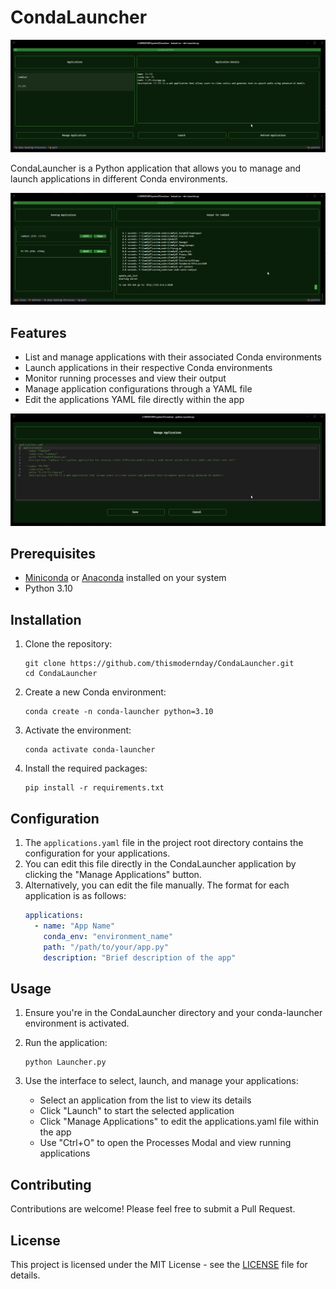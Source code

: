 # CondaLauncher

![CondaLauncher Main Screen](https://github.com/ThisModernDay/CondaLauncher/blob/main/data/main.png?raw=true)

CondaLauncher is a Python application that allows you to manage and launch applications in different Conda environments.

![CondaLauncher Processes Modal](https://github.com/ThisModernDay/CondaLauncher/blob/main/data/running.png?raw=true)

## Features

- List and manage applications with their associated Conda environments
- Launch applications in their respective Conda environments
- Monitor running processes and view their output
- Manage application configurations through a YAML file
- Edit the applications YAML file directly within the app

![CondaLauncher Manage Applications](https://github.com/ThisModernDay/CondaLauncher/blob/main/data/manage.png?raw=true)

## Prerequisites

- [Miniconda](https://docs.conda.io/en/latest/miniconda.html) or [Anaconda](https://www.anaconda.com/products/distribution) installed on your system
- Python 3.10

## Installation

1. Clone the repository:
   ```
   git clone https://github.com/thismodernday/CondaLauncher.git
   cd CondaLauncher
   ```

2. Create a new Conda environment:
   ```
   conda create -n conda-launcher python=3.10
   ```

3. Activate the environment:
   ```
   conda activate conda-launcher
   ```

4. Install the required packages:
   ```
   pip install -r requirements.txt
   ```

## Configuration

1. The `applications.yaml` file in the project root directory contains the configuration for your applications.
2. You can edit this file directly in the CondaLauncher application by clicking the "Manage Applications" button.
3. Alternatively, you can edit the file manually. The format for each application is as follows:
   ```yaml
   applications:
     - name: "App Name"
       conda_env: "environment_name"
       path: "/path/to/your/app.py"
       description: "Brief description of the app"
   ```

## Usage

1. Ensure you're in the CondaLauncher directory and your conda-launcher environment is activated.

2. Run the application:
   ```
   python Launcher.py
   ```

3. Use the interface to select, launch, and manage your applications:
   - Select an application from the list to view its details
   - Click "Launch" to start the selected application
   - Click "Manage Applications" to edit the applications.yaml file within the app
   - Use "Ctrl+O" to open the Processes Modal and view running applications

## Contributing

Contributions are welcome! Please feel free to submit a Pull Request.

## License

This project is licensed under the MIT License - see the [LICENSE](LICENSE) file for details.

